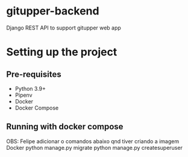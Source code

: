 # gitupper-backend
Django REST API to support gitupper web app

# Setting up the project

## Pre-requisites
- Python 3.9+
- Pipenv
- Docker
- Docker Compose

## Running with docker compose


OBS: Felipe adicionar o comandos abaixo  qnd tiver criando a imagem Docker
python manage.py migrate
python manage.py createsuperuser

```bash
